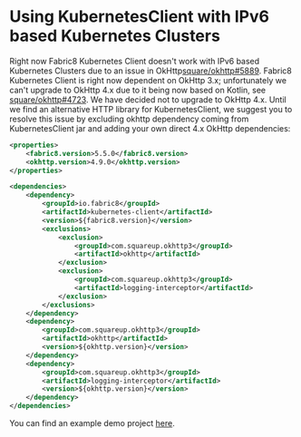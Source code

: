 # Using KubernetesClient with IPv6 based Kubernetes Clusters

Right now Fabric8 Kubernetes Client doesn't work with IPv6 based Kubernetes Clusters due to an issue in OkHttp[square/okhttp#5889](https://github.com/square/okhttp/pull/5889). Fabric8 Kubernetes Client is right now dependent on OkHttp 3.x; unfortunately we can't upgrade to OkHttp 4.x due to it being now based on Kotlin, see [square/okhttp#4723](https://github.com/square/okhttp/issues/4723). We have decided not to upgrade to OkHttp 4.x. Until we find an alternative HTTP library for KubernetesClient, we suggest you to resolve this issue by excluding okhttp dependency coming from KubernetesClient jar and adding your own direct 4.x OkHttp dependencies:

```xml
<properties>
    <fabric8.version>5.5.0</fabric8.version>
    <okhttp.version>4.9.0</okhttp.version>
</properties>

<dependencies>
    <dependency>
        <groupId>io.fabric8</groupId>
        <artifactId>kubernetes-client</artifactId>
        <version>${fabric8.version}</version>
        <exclusions>
            <exclusion>
                <groupId>com.squareup.okhttp3</groupId>
                <artifactId>okhttp</artifactId>
            </exclusion>
            <exclusion>
                <groupId>com.squareup.okhttp3</groupId>
                <artifactId>logging-interceptor</artifactId>
            </exclusion>
        </exclusions>
    </dependency>
    <dependency>
        <groupId>com.squareup.okhttp3</groupId>
        <artifactId>okhttp</artifactId>
        <version>${okhttp.version}</version>
    </dependency>
    <dependency>
        <groupId>com.squareup.okhttp3</groupId>
        <artifactId>logging-interceptor</artifactId>
        <version>${okhttp.version}</version>
    </dependency>
</dependencies>
```

You can find an example demo project [here](https://github.com/rohankanojia-forks/fabric8-okhttp-ipv6-k8s-cluster-bug-reproducer).
